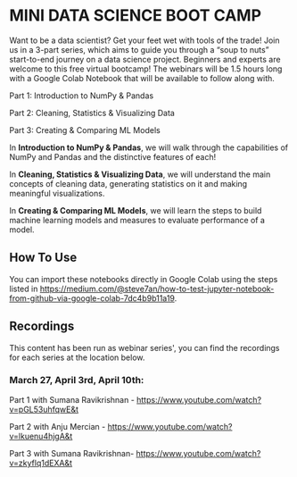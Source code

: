 # MINI DATA SCIENCE BOOT CAMP
Want to be a data scientist? Get your feet wet with tools of the trade!
Join us in a 3-part series, which aims to guide you through a “soup to nuts” start-to-end journey on a data science project. Beginners and experts are welcome to this free virtual bootcamp! The webinars will be 1.5 hours long with a Google Colab Notebook that will be available to follow along with.

Part 1: Introduction to NumPy &amp; Pandas

Part 2: Cleaning, Statistics &amp; Visualizing Data

Part 3: Creating &amp; Comparing ML Models

In **Introduction to NumPy & Pandas**, we will walk through the capabilities of NumPy and Pandas and the distinctive features of each!

In **Cleaning, Statistics & Visualizing Data**, we will understand the main concepts of cleaning data, generating statistics on it and making meaningful visualizations.

In **Creating & Comparing ML Models**, we will learn the steps to build machine learning models and measures to evaluate performance of a model.

## How To Use
You can import these notebooks directly in Google Colab using the steps listed in https://medium.com/@steve7an/how-to-test-jupyter-notebook-from-github-via-google-colab-7dc4b9b11a19.

## Recordings
This content has been run as webinar series', you can find the recordings for each series at the location below.
### March 27, April 3rd, April 10th:
Part 1 with Sumana Ravikrishnan - https://www.youtube.com/watch?v=pGL53uhfqwE&t

Part 2 with Anju Mercian - https://www.youtube.com/watch?v=lkuenu4hjgA&t

Part 3 with Sumana Ravikrishnan- https://www.youtube.com/watch?v=zkyflq1dEXA&t

